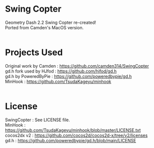 # Swing Copter
Geometry Dash 2.2 Swing Copter re-created! <br/>
Ported from Camden's MacOS version. <br/>
<br/>
# Projects Used
Original work by Camden : https://github.com/camden314/SwingCopter <br/>
gd.h fork used by HJfod : https://github.com/hjfod/gd.h <br/>
gd.h by PoweredByPie    : https://github.com/poweredbypie/gd.h <br/>
MinHook                 : https://github.com/TsudaKageyu/minhook <br/>
<br/>
# License
SwingCopter : See LICENSE file.  <br/>
MinHook     : https://github.com/TsudaKageyu/minhook/blob/master/LICENSE.txt <br/>
cocos2dx v2 : https://github.com/cocos2d/cocos2d-x/tree/v2/licenses <br/>
gd.h        : https://github.com/poweredbypie/gd.h/blob/main/LICENSE <br/>
